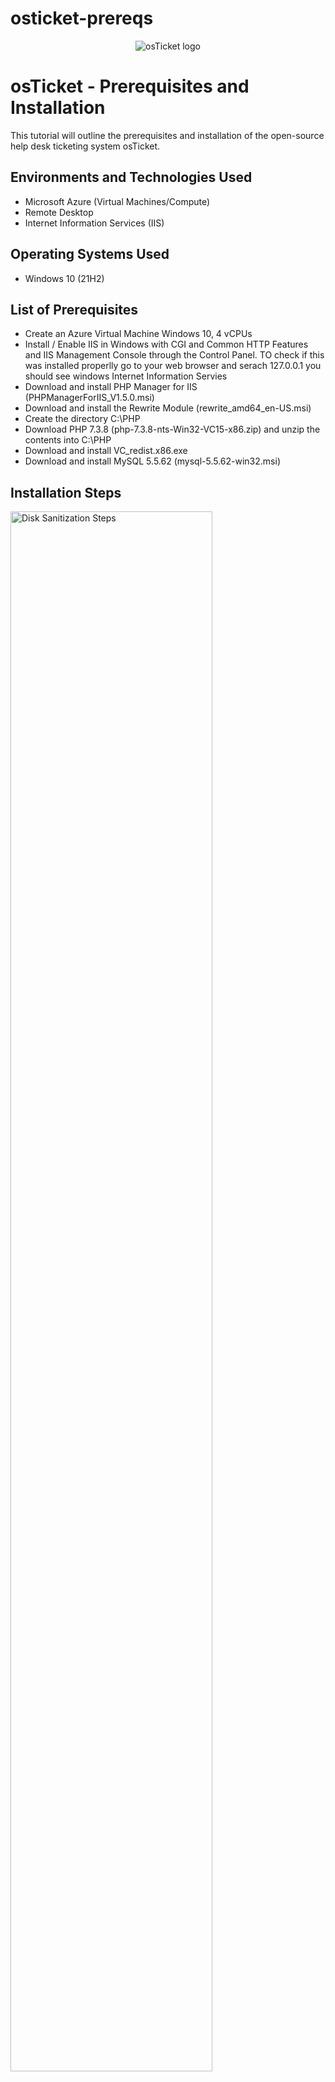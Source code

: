 # osticket-prereqs
<p align="center">
<img src="https://i.imgur.com/Clzj7Xs.png" alt="osTicket logo"/>
</p>

<h1>osTicket - Prerequisites and Installation</h1>
This tutorial will outline the prerequisites and installation of the open-source help desk ticketing system osTicket.<br />


<h2>Environments and Technologies Used</h2>

- Microsoft Azure (Virtual Machines/Compute)
- Remote Desktop
- Internet Information Services (IIS)

<h2>Operating Systems Used </h2>

- Windows 10</b> (21H2)

<h2>List of Prerequisites</h2>

- Create an Azure Virtual Machine Windows 10, 4 vCPUs
- Install / Enable IIS in Windows with CGI and Common HTTP Features and IIS Management Console through the Control Panel. TO check if this was installed properlly go to your web browser and serach 127.0.0.1 you should see windows Internet Information Servies 
- Download and install PHP Manager for IIS (PHPManagerForIIS_V1.5.0.msi)
- Download and install the Rewrite Module (rewrite_amd64_en-US.msi)
- Create the directory C:\PHP
- Download PHP 7.3.8 (php-7.3.8-nts-Win32-VC15-x86.zip) and unzip the contents into C:\PHP
- Download and install VC_redist.x86.exe
- Download and install MySQL 5.5.62 (mysql-5.5.62-win32.msi)



<h2>Installation Steps</h2>

<p>
<img src="https://i.imgur.com/DJmEXEB.png" height="80%" width="80%" alt="Disk Sanitization Steps"/>
</p>
<p>
  
- Open IIS as an Admin
  - Search for "Internet Information Services (IIS)" in your Windows search bar.
Right-click on the result and select "Run as administrator" to open IIS with administrative privileges.
  
- Register PHP from within IIS
     - Within IIS, find and select the "PHP Manager."
Click on it to open the PHP Manager.
Click on Register new PHP version. Click and Browse This PC. Navigate to C drive ( Windows (C))\ PHP\php-cgi.
Click okay

- Reload IIS (Open IIS, Stop and Start the server)
     - To reload IIS, stop and start the server.
In IIS, right-click on your server (usually listed on the left side).
Choose "Stop" to stop the server.
Then, right-click again and select "Start" to start the server.

</p>
<br />

<p>
<img src="https://i.imgur.com/DJmEXEB.png" height="80%" width="80%" alt="Disk Sanitization Steps"/>
</p>
<p>
  
- Install osTicket v1.15.8
  
  - Download osTicket.
       - Extract the downloaded file.
Copy the "upload" folder to your C drive (C:\inetpub\wwwroot).
After copying, rename the "upload" folder to "osTicket."

- Reload IIS (Open IIS, Stop and Start the server)
     - Follow the same steps as in step 3 to stop and start the IIS server.
   
</p>
<br />

<p>
<img src="https://i.imgur.com/DJmEXEB.png" height="80%" width="80%" alt="Disk Sanitization Steps"/>
</p>
<p>

- Access osTicket  
     - In IIS, go to "sites" and find "Default." Look for the "osTicket" option. On the right side, click "Browse *:80" to access osTicket.

- Enable PHP Extensions
    - In IIS, find "Default" and "osTicket" again.
Double-click "PHP Manager."
Click "Enable or disable an extension."
         - Enable the following extensions:
           
           php_imap.dll

           php_intl.dll

           php_opcache.dll
           
- After enabling these extensions, refresh the osTicket site in your web browser to see the changes.

</p>
<br />

<p>
<img src="https://i.imgur.com/DJmEXEB.png" height="80%" width="80%" alt="Disk Sanitization Steps"/>
</p>
<p>

- Rename Configuration File
     - Navigate to C:\inetpub\wwwroot\osTicket\include.
Find a file named "ost-sampleconfig.php."
Rename it to "ost-config.php."
    
 - Assign Permissions to ost-config.php
      - Right-click on the "ost-config.php" file.
Choose "Properties."
In the "Security" tab, click "Edit" to change permissions.
Disable inheritance and remove all existing permissions.
Add a new permission for "Everyone" with "Full Control."

- Continue Setting up osTicket in the Browser
     - Open your web browser and visit the osTicket site (should be at http://localhost/osTicket).
- Follow on-screen instructions to set up your helpdesk.
- Provide a name for your helpdesk and a default email address for receiving customer emails.

</p>
<br />

<p>
<img src="https://i.imgur.com/DJmEXEB.png" height="80%" width="80%" alt="Disk Sanitization Steps"/>
</p>
<p>

- Install HeidiSQL:
     - Download and Install HeidiSQL on your computer.
  
  - Open HeidiSQL and Create a Database
       - Open HeidiSQL.
       - Create a new session with the following information:
       - Username: root
       - Password: Password1
       - Connect to the session.
       - Create a new database called "osTicket."
  

- Continue Setting up osTicket in the Browser
     - Go back to your web browser where you were setting up osTicket.
     - Provide the following MySQL database information:
     - Database Name: osTicket
     - MySQL Username: root
     - MySQL Password: Password1
     - Click "Install Now!"

</p>
<br />

<p>
<img src="https://i.imgur.com/DJmEXEB.png" height="80%" width="80%" alt="Disk Sanitization Steps"/>
</p>
<p>

- Your osTicket should now be installed without errors.
- To access your helpdesk login page, go to: http://localhost/osTicket/scp/login.php.

That's it! You've successfully set up osTicket on your system.


















































































































